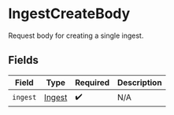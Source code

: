 # IngestCreateBody

Request body for creating a single ingest.


## Fields

| Field                                   | Type                                    | Required                                | Description                             |
| --------------------------------------- | --------------------------------------- | --------------------------------------- | --------------------------------------- |
| `ingest`                                | [Ingest](../../models/shared/ingest.md) | :heavy_check_mark:                      | N/A                                     |